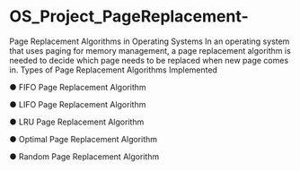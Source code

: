 # OS_Project_PageReplacement-
Page Replacement Algorithms in Operating Systems In an operating system that uses paging for memory management, a page replacement algorithm is needed to decide which page needs to be replaced when new page comes in.
Types of Page Replacement Algorithms Implemented

● FIFO Page Replacement Algorithm

● LIFO Page Replacement Algorithm

● LRU Page Replacement Algorithm

● Optimal Page Replacement Algorithm

● Random Page Replacement Algorithm
